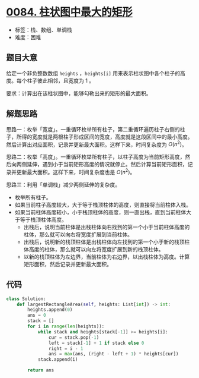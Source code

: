 # [0084. 柱状图中最大的矩形](https://leetcode.cn/problems/largest-rectangle-in-histogram/)

- 标签：栈、数组、单调栈
- 难度：困难

## 题目大意

给定一个非负整数数组 `heights` ，`heights[i]` 用来表示柱状图中各个柱子的高度。每个柱子彼此相邻，且宽度为 1 。

要求：计算出在该柱状图中，能够勾勒出来的矩形的最大面积。

## 解题思路

思路一：枚举「宽度」。一重循环枚举所有柱子，第二重循环遍历柱子右侧的柱子，所得的宽度就是两根柱子形成区间的宽度，高度就是这段区间中的最小高度。然后计算出对应面积，记录并更新最大面积。这样下来，时间复杂度为 $O(n^2)$。

思路二：枚举「高度」。一重循环枚举所有柱子，以柱子高度为当前矩形高度，然后向两侧延伸，遇到小于当前矩形高度的情况就停止。然后计算当前矩形面积，记录并更新最大面积。这样下来，时间复杂度也是 $O(n^2)$。

思路三：利用「单调栈」减少两侧延伸的复杂度。

- 枚举所有柱子。
- 如果当前柱子高度较大，大于等于栈顶柱体的高度，则直接将当前柱体入栈。
- 如果当前柱体高度较小，小于栈顶柱体的高度，则一直出栈，直到当前柱体大于等于栈顶柱体高度。
  - 出栈后，说明当前柱体是出栈柱体向右找到的第一个小于当前柱体高度的柱体，那么就可以向右将宽度扩展到当前柱体。
  - 出栈后，说明新的栈顶柱体是出栈柱体向左找到的第一个小于新的栈顶柱体高度的柱体，那么就可以向左将宽度扩展到新的栈顶柱体。
  - 以新的栈顶柱体为左边界，当前柱体为右边界，以出栈柱体为高度。计算矩形面积，然后记录并更新最大面积。

## 代码

```Python
class Solution:
    def largestRectangleArea(self, heights: List[int]) -> int:
        heights.append(0)
        ans = 0
        stack = []
        for i in range(len(heights)):
            while stack and heights[stack[-1]] >= heights[i]:
                cur = stack.pop(-1)
                left = stack[-1] + 1 if stack else 0
                right = i - 1
                ans = max(ans, (right - left + 1) * heights[cur])
            stack.append(i)

        return ans
```

